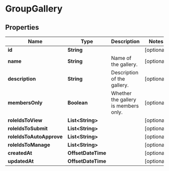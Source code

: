 

# GroupGallery


## Properties

| Name | Type | Description | Notes |
|------------ | ------------- | ------------- | -------------|
|**id** | **String** |  |  [optional] |
|**name** | **String** | Name of the gallery. |  [optional] |
|**description** | **String** | Description of the gallery. |  [optional] |
|**membersOnly** | **Boolean** | Whether the gallery is members only. |  [optional] |
|**roleIdsToView** | **List&lt;String&gt;** |   |  [optional] |
|**roleIdsToSubmit** | **List&lt;String&gt;** |   |  [optional] |
|**roleIdsToAutoApprove** | **List&lt;String&gt;** |   |  [optional] |
|**roleIdsToManage** | **List&lt;String&gt;** |   |  [optional] |
|**createdAt** | **OffsetDateTime** |  |  [optional] |
|**updatedAt** | **OffsetDateTime** |  |  [optional] |



